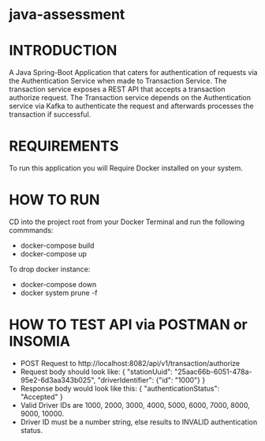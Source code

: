 # java-assessment

# INTRODUCTION

A Java Spring-Boot Application that caters for authentication of requests via the Authentication Service when 
made to Transaction Service. The transaction service exposes a REST API that accepts a transaction authorize request. The Transaction service depends on the Authentication service via Kafka to authenticate the request and afterwards processes the transaction if successful.


# REQUIREMENTS

To run this application you will Require Docker installed on your system.


# HOW TO RUN

CD into the project root from your Docker Terminal and run the following commmands:
- docker-compose build
- docker-compose up

To drop docker instance:
- docker-compose down
- docker system prune -f


# HOW TO TEST API via POSTMAN or INSOMIA

- POST Request to http://localhost:8082/api/v1/transaction/authorize
- Request body should look like: 
    {
        "stationUuid": "25aac66b-6051-478a-95e2-6d3aa343b025",
        "driverIdentifier": {"id": "1000"}
    } 
- Response body would look like this: 
    {
        "authenticationStatus": "Accepted"
    }
- Valid Driver IDs are 1000, 2000, 3000, 4000, 5000, 6000, 7000, 8000, 9000, 10000.
- Driver ID must be a number string, else results to INVALID authentication status.
